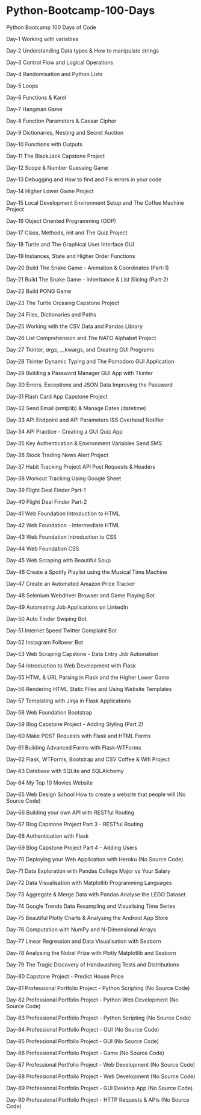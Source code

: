# Python-Bootcamp-100-Days
Python Bootcamp 100 Days of Code
  
  Day-1 Working with variables
  
  Day-2 Understanding Data types & How to manipulate strings
        
  Day-3 Control Flow and Logical Operations
  
  Day-4 Randomisation and Python Lists
  
  Day-5 Loops
  
  Day-6 Functions & Karel
  
  Day-7 Hangman Game
  
  Day-8 Function Parameters & Caesar Cipher
  
  Day-9 Dictionaries, Nesting and Secret Auction
  
  Day-10 Functions with Outputs
  
  Day-11 The BlackJack Capstone Project
  
  Day-12 Scope & Number Guessing Game

  Day-13 Debugging and How to find and Fix errors in your code
  
  Day-14 Higher Lower Game Project
  
  Day-15 Local Development Environment Setup and The Coffee Machine Project
  
  Day-16 Object Oriented Programming (OOP)
  
  Day-17 Class, Methods, init and The Quiz Project
  
  Day-18 Turtle and The Graphical User Interface GUI
  
  Day-19 Instances, State and Higher Order Functions
  
  Day-20 Build The Snake Game - Animation & Coordinates (Part-1)
  
  Day-21 Build The Snake Game - Inheritance & List Slicing (Part-2)
  
  Day-22 Build PONG Game
  
  Day-23 The Turtle Crossing Capstone Project
  
  Day-24 Files, Dictionaries and Paths
  
  Day-25 Working with the CSV Data and Pandas Library
  
  Day-26 List Comprehension and The NATO Alphabet Project
  
  Day-27 Tkinter, _args_, __kwargs, and Creating GUI Programs
  
  Day-28 Tkinter Dynamic Typing and The Pomodoro GUI Application
  
  Day-29 Building a Password Manager GUI App with Tkinter
  
  Day-30 Errors, Exceptions and JSON Data Improving the Password
  
  Day-31 Flash Card App Capstone Project
  
  Day-32 Send Email (smtplib) & Manage Dates (datetime)
  
  Day-33 API Endpoint and API Parameters ISS Overhead Notifier
  
  Day-34 API Practice - Creating a GUI Quiz App
  
  Day-35 Key Authentication & Environment Variables Send SMS
  
  Day-36 Stock Trading News Alert Project
  
  Day-37 Habit Tracking Project API Post Requests & Headers
  
  Day-38 Workout Tracking Using Google Sheet
  
  Day-39 Flight Deal Finder Part-1
  
  Day-40 Flight Deal Finder Part-2
  
  Day-41 Web Foundation Introduction to HTML
  
  Day-42 Web Foundation - Intermediate HTML
  
  Day-43 Web Foundation Introduction to CSS
  
  Day-44 Web Foundation CSS
  
  Day-45 Web Scraping with Beautiful Soup
  
  Day-46 Create a Spotify Playlist using the Musical Time Machine
  
  Day-47 Create an Automated Amazon Price Tracker
  
  Day-48 Selenium Webdriver Browser and Game Playing Bot
  
  Day-49 Automating Job Applications on LinkedIn
  
  Day-50 Auto Tinder Swiping Bot
  
  Day-51 Internet Speed Twitter Complaint Bot
  
  Day-52 Instagram Follower Bot
  
  Day-53 Web Scraping Capstone - Data Entry Job Automation
  
  Day-54 Introduction to Web Development with Flask
  
  Day-55 HTML & URL Parsing in Flask and the Higher Lower Game
  
  Day-56 Rendering HTML Static Files and Using Website Templates
  
  Day-57 Templating with Jinja in Flask Applications
  
  Day-58 Web Foundation Bootstrap
  
  Day-59 Blog Capstone Project - Adding Styling (Part 2)
  
  Day-60 Make POST Requests with Flask and HTML Forms
  
  Day-61 Building Advanced Forms with Flask-WTForms
  
  Day-62 Flask, WTForms, Bootstrap and CSV Coffee & Wifi Project
  
  Day-63 Database with SQLite and SQLAlchemy
  
  Day-64 My Top 10 Movies Website
  
  Day-65 Web Design School How to create a website that people will (No Source Code)
  
  Day-66 Building your own API with RESTful Routing
  
  Day-67 Blog Capstone Project Part 3 - RESTful Routing
  
  Day-68 Authentication with Flask
  
  Day-69 Blog Capstone Project Part 4 - Adding Users
  
  Day-70 Deploying your Web Application with Heroku (No Source Code)
  
  Day-71 Data Exploration with Pandas College Major vs Your Salary
  
  Day-72 Data Visualisation with Matplotlib Programming Languages
  
  Day-73 Aggregate & Merge Data with Pandas Analyse the LEGO Dataset
  
  Day-74 Google Trends Data Resampling and Visualising Time Series
  
  Day-75 Beautiful Plotly Charts & Analysing the Android App Store
  
  Day-76 Computation with NumPy and N-Dimensional Arrays
  
  Day-77 Linear Regression and Data Visualisation with Seaborn
  
  Day-78 Analysing the Nobel Prize with Plotly Matplotlib and Seaborn
  
  Day-79 The Tragic Discovery of Handwashing Tests and Distributions
  
  Day-80 Capstone Project - Predict House Price
  
  Day-81 Professional Portfolio Project - Python Scripting (No Source Code)
  
  Day-82 Professional Portfolio Project - Python Web Development (No Source Code)
  
  Day-83 Professional Portfolio Project - Python Scripting (No Source Code)
  
  Day-84 Professional Portfolio Project - GUI (No Source Code)
  
  Day-85 Professional Portfolio Project - GUI (No Source Code)
  
  Day-86 Professional Portfolio Project - Game (No Source Code)
  
  Day-87 Professional Portfolio Project - Web Development (No Source Code)
  
  Day-88 Professional Portfolio Project - Web Development (No Source Code)
  
  Day-89 Professional Portfolio Project - GUI Desktop App (No Source Code)
  
  Day-90 Professional Portfolio Project - HTTP Requests & APIs (No Source Code)
